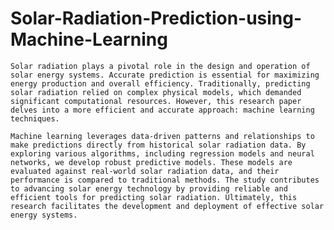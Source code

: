 # Solar-Radiation-Prediction-using-Machine-Learning
    Solar radiation plays a pivotal role in the design and operation of solar energy systems. Accurate prediction is essential for maximizing energy production and overall efficiency. Traditionally, predicting solar radiation relied on complex physical models, which demanded significant computational resources. However, this research paper delves into a more efficient and accurate approach: machine learning techniques.
    
    Machine learning leverages data-driven patterns and relationships to make predictions directly from historical solar radiation data. By exploring various algorithms, including regression models and neural networks, we develop robust predictive models. These models are evaluated against real-world solar radiation data, and their performance is compared to traditional methods. The study contributes to advancing solar energy technology by providing reliable and efficient tools for predicting solar radiation. Ultimately, this research facilitates the development and deployment of effective solar energy systems. 
